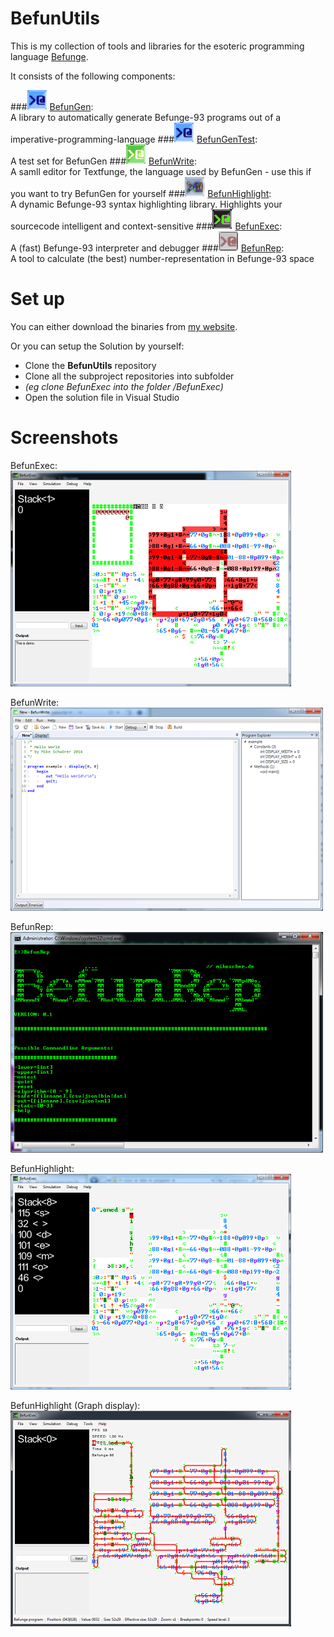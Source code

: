 BefunUtils
========

This is my collection of tools and libraries for the esoteric programming language [Befunge](http://esolangs.org/wiki/Befunge).

It consists of the following components:

###![](https://raw.githubusercontent.com/Mikescher/BefunUtils/master/README-FILES/icon_BefunGen.png) [BefunGen](https://github.com/Mikescher/BefunGen):  
A library to automatically generate Befunge-93 programs out of a imperative-programming-language
###![](https://raw.githubusercontent.com/Mikescher/BefunUtils/master/README-FILES/icon_BefunGen.png) [BefunGenTest](https://github.com/Mikescher/BefunGenTest):  
A test set for BefunGen
###![](https://raw.githubusercontent.com/Mikescher/BefunUtils/master/README-FILES/icon_BefunWrite.png) [BefunWrite](https://github.com/Mikescher/BefunWrite):  
A samll editor for Textfunge, the language used by BefunGen - use this if you want to try BefunGen for yourself
###![](https://raw.githubusercontent.com/Mikescher/BefunUtils/master/README-FILES/icon_BefunHighlight.png) [BefunHighlight](https://github.com/Mikescher/BefunHighlight):  
A dynamic Befunge-93 syntax highlighting library. Highlights your sourcecode intelligent and context-sensitive
###![](https://raw.githubusercontent.com/Mikescher/BefunUtils/master/README-FILES/icon_BefunExec.png) [BefunExec](https://github.com/Mikescher/BefunExec):  
A (fast) Befunge-93 interpreter and debugger
###![](https://raw.githubusercontent.com/Mikescher/BefunUtils/master/README-FILES/icon_BefunRep.png) [BefunRep](https://github.com/Mikescher/BefunRep):  
A tool to calculate (the best) number-representation in Befunge-93 space

Set up
==========

You can either download the binaries from [my website](http://www.mikescher.de/programs/view/BefunUtils).

Or you can setup the Solution by yourself:

- Clone the **BefunUtils** repository
- Clone all the subproject repositories into subfolder
- *(eg clone BefunExec into the folder /BefunExec)*
- Open the solution file in Visual Studio


Screenshots
==========

BefunExec:  
![](https://raw.githubusercontent.com/Mikescher/BefunUtils/master/README-FILES/BefunExec_Main.png)

BefunWrite:  
![](https://raw.githubusercontent.com/Mikescher/BefunUtils/master/README-FILES/BefunWrite_Main.png)

BefunRep:  
![](https://raw.githubusercontent.com/Mikescher/BefunUtils/master/README-FILES/BefunRep_Main.png)

BefunHighlight:  
![](https://raw.githubusercontent.com/Mikescher/BefunUtils/master/README-FILES/BefunExec_ESH_example.png)

BefunHighlight (Graph display):  
![](https://raw.githubusercontent.com/Mikescher/BefunUtils/master/README-FILES/BefunExec_ESG_example.png)
